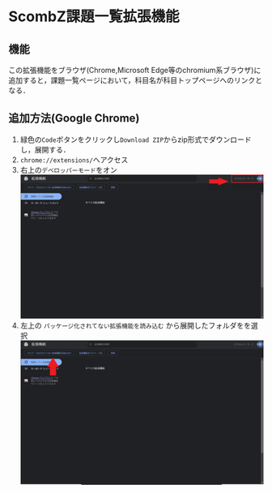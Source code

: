 # ScombZ課題一覧拡張機能

## 機能
この拡張機能をブラウザ(Chrome,Microsoft Edge等のchromium系ブラウザ)に追加すると，課題一覧ページにおいて，科目名が科目トップページへのリンクとなる．
## 追加方法(Google Chrome)
1. 緑色の`Code`ボタンをクリックし`Download ZIP`からzip形式でダウンロードし，展開する．
2. `chrome://extensions/`へアクセス
3. 右上の`デベロッパーモード`をオン<br><center><img src="image\TurnOnDevMode.png" width=500 /><center/>
4. 左上の `パッケージ化されてない拡張機能を読み込む` から展開したフォルダをを選択<br><center><img src="image\importZIP.png" width=500 /><center/>
